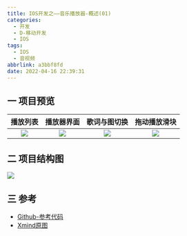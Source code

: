 ```yaml
---
title: IOS开发之——音乐播放器-概述(01)
categories:
  - 开发
  - D-移动开发
  - IOS
tags:
  - IOS
  - 音视频
abbrlink: a3bbf8fd
date: 2022-04-16 22:39:31
---
```

## 一 项目预览

| 播放列表 | 播放器界面 | 歌词与图切换 | 拖动播放滑块 |
| :------: | :--------: | :----------: | :----------: |
|  ![][1]  |   ![][2]   |    ![][3]    |    ![][4]    |

<!--more-->

## 二 项目结构图

![][5]

## 三 参考

* [Github-参考代码](https://github.com/PGzxc/IOSPlayer)
* [Xmind原图](https://raw.githubusercontent.com/PGzxc/CDN/master/blog-ios/ios-av-player-struct-view.xmind)




[1]:https://raw.githubusercontent.com/PGzxc/CDN/master/blog-ios/ios-av-03-player-playlist.png
[2]:https://raw.githubusercontent.com/PGzxc/CDN/master/blog-ios/ios-av-03-player-play-view.png
[3]:https://raw.githubusercontent.com/PGzxc/CDN/master/blog-ios/ios-av-03-player-play-lrc.png
[4]:https://raw.githubusercontent.com/PGzxc/CDN/master/blog-ios/ios-av-03-player-play-drag.png
[5]:https://raw.githubusercontent.com/PGzxc/CDN/master/blog-ios/ios-av-player-struct-view.png
[6]:https://raw.githubusercontent.com/PGzxc/CDN/master/blog-ios/ios-av-player-struct-view.xmind

